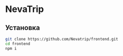 # NevaTrip

## Установка

```sh
git clone https://github.com/Nevatrip/frontend.git
cd frontend
npm i
```